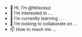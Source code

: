 - 👋 Hi, I’m @felixceuz
- 👀 I’m interested in ...
- 🌱 I’m currently learning ...
- 💞️ I’m looking to collaborate on ...
- 📫 How to reach me ...

<!---
felixceuz/felixceuz is a ✨ special ✨ repository because its `README.md` (this file) appears on your GitHub profile.
You can click the Preview link to take a look at your changes.
--->
